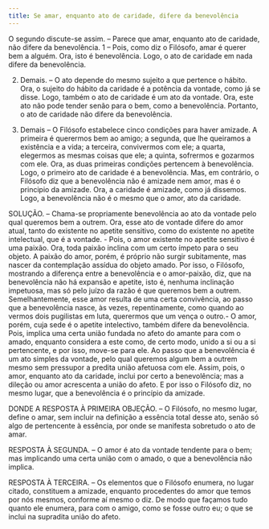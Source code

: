 ```yaml
---
title: Se amar, enquanto ato de caridade, difere da benevolência
---
```


O segundo discute-se assim. – Parece que amar, enquanto ato de caridade, não difere da benevolência.  1 – Pois, como diz o Filósofo, amar é querer bem a alguém. Ora, isto é benevolência. Logo, o ato de caridade em nada difere da benevolência.  

2. Demais. – O ato depende do mesmo sujeito a que pertence o hábito. Ora, o sujeito do hábito da caridade é a potência da vontade, como já se disse. Logo, também o ato de caridade é um ato da vontade. Ora, este ato não pode tender senão para o bem, como a benevolência. Portanto, o ato de caridade não difere da benevolência.  

3. Demais – O Filósofo estabelece cinco condições para haver amizade. A primeira é querermos bem ao amigo; a segunda, que lhe queiramos a existência e a vida; a terceira, convivermos com ele; a quarta, elegermos as mesmas coisas que ele; a quinta, sofrermos e gozarmos com ele. Ora, as duas primeiras condições pertencem à benevolência. Logo, o primeiro ato de caridade é a benevolência.  Mas, em contrário, o Filósofo diz que a benevolência não é amizade nem amor, mas é o principio da amizade. Ora, a caridade é amizade, como já dissemos. Logo, a benevolência não é o mesmo que o amor, ato da caridade.  

SOLUÇÃO. – Chama-se propriamente benevolência ao ato da vontade pelo qual queremos bem a outrem. Ora, esse ato de vontade difere do amor atual, tanto do existente no apetite sensitivo, como do existente no apetite intelectual, que é a vontade. - Pois, o amor existente no apetite sensitivo é uma paixão. Ora, toda paixão inclina com um certo ímpeto para o seu objeto. A paixão do amor, porém, é próprio não surgir subitamente, mas nascer da contemplação assídua do objeto amado. Por isso, o Filósofo, mostrando a diferença entre a benevolência e o amor-paixão, diz, que na benevolência não há expansão e apetite, isto é, nenhuma inclinação impetuosa, mas só pelo juízo da razão é que queremos bem a outrem. Semelhantemente, esse amor resulta de uma certa convivência, ao passo que a benevolência nasce, às vezes, repentinamente, como quando ao vermos dois pugilistas em luta, querermos que um vença o outro.- O amor, porém, cuja sede é o apetite intelectivo, também difere da benevolência. Pois, implica uma certa união fundada no afeto do amante para com o amado, enquanto considera a este como, de certo modo, unido a si ou a si pertencente, e por isso, move-se para ele. Ao passo que a benevolência é um ato simples da vontade, pelo qual queremos algum bem a outrem mesmo sem pressupor a predita união afetuosa com ele. Assim, pois, o amor, enquanto ato da caridade, inclui por certo a benevolência; mas a dileção ou amor acrescenta a união do afeto. E por isso o Filósofo diz, no mesmo lugar, que a benevolência é o princípio da amizade.  

DONDE A RESPOSTA À PRIMEIRA OBJEÇÃO. – O Filósofo, no mesmo lugar, define o amar, sem incluir na definição a essência total desse ato, senão só algo de pertencente à essência, por onde se manifesta sobretudo o ato de amar.  

RESPOSTA À SEGUNDA. – O amor é ato da vontade tendente para o bem; mas implicando uma certa união com o amado, o que a benevolência não implica. 

RESPOSTA À TERCEIRA. – Os elementos que o Filósofo enumera, no lugar citado, constituem a amizade, enquanto procedentes do amor que temos por nós mesmos, conforme aí mesmo o diz. De modo que façamos tudo quanto ele enumera, para com o amigo, como se fosse outro eu; o que se inclui na supradita união do afeto.